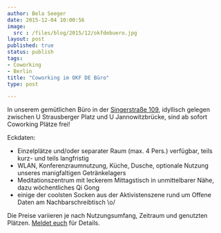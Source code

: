 ```yaml
---
author: Bela Seeger
date: 2015-12-04 10:00:56
image: 
  src : /files/blog/2015/12/okfdebuero.jpg
layout: post
published: true
status: publish
tags:
- Coworking
- Berlin
title: "Coworking im OKF DE Büro"
type: post

---
```

In unserem gemütlichen Büro in der [Singerstraße 109](http://www.openstreetmap.org/node/3662096773), idyllisch gelegen zwischen U Strausberger Platz und U Jannowitzbrücke, sind ab sofort Coworking Plätze frei!  

Eckdaten:
- Einzelplätze und/oder separater Raum (max. 4 Pers.) verfügbar, teils kurz- und teils langfristig 
- WLAN, Konferenzraumnutzung, Küche, Dusche, optionale Nutzung unseres manigfaltigen Getränkelagers
- Meditationszentrum mit leckerem Mittagstisch in unmittelbarer Nähe, dazu wöchentliches Qi Gong
- einige der coolsten Socken aus der Aktivistenszene rund um Offene Daten am Nachbarschreibtisch \o/

Die Preise variieren je nach Nutzungsumfang, Zeitraum und genutzten Plätzen. [Meldet euch](mailto:info@okfn.de) für Details.